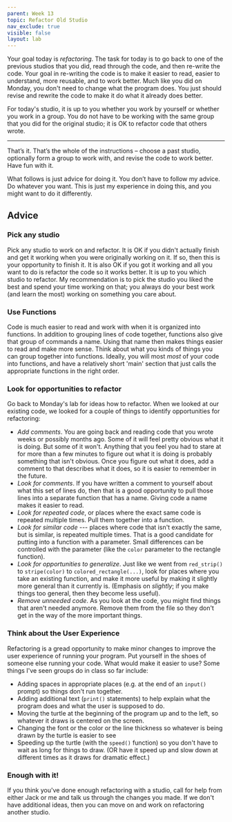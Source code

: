 ```yaml
---
parent: Week 13
topic: Refactor Old Studio
nav_exclude: true
visible: false
layout: lab
---
```


Your goal today is *refactoring*.  The task for today is to go back to one of the previous studios that you did, read
through the code, and then re-write the code.  Your goal in re-writing the code is to make it easier to read, easier to
understand, more reusable, and to work better.  Much like you did on Monday, you don't need to change what the program
does.  You just should revise and rewrite the code to make it do what it already does better.

For today's studio, it is up to you whether you work by yourself or whether you work in a group.  You do not have to be
working with the same group that you did for the original studio; it is OK to refactor code that others wrote.

---

That’s it. That’s the whole of the instructions – choose a past studio, optionally form a group to work with, and revise
the code to work better. Have fun with it.

What follows is just advice for doing it. You don’t have to follow my advice. Do whatever you want. This is just my
experience in doing this, and you might want to do it differently.

## Advice

### Pick any studio

Pick any studio to work on and refactor. It is OK if you didn't actually finish and get it working when you were
originally working on it. If so, then this is your opportunity to finish it.  It is also OK if you got it working and
all you want to do is refactor the code so it works better.  It is up to you which studio to refactor.   My
recommendation is to pick the studio you liked the best and spend your time working on that; you always do your best
work (and learn the most) working on something you care about.

### Use Functions

Code is much easier to read and work with when it is organized into functions.  In addition to grouping lines of code
together, functions also give that group of commands a name.   Using that name then makes things easier to read and make
more sense.  Think about what you kinds of things you can group together into functions.  Ideally, you will most *most*
of your code into functions, and have a relatively short 'main' section that just calls the appropriate functions in the
right order.

### Look for opportunities to refactor

Go back to Monday's lab for ideas how to refactor. When we looked at our existing code, we looked for a couple of things
to identify opportunities for refactoring:

* *Add comments*. You are going back and reading code that you wrote weeks or possibly months ago.  Some of it will feel
  pretty obvious what it is doing.  But some of it won't.  Anything that you feel you had to stare at for more than a
  few minutes to figure out what it is doing is probably something that isn't obvious. Once you figure out what it does, 
  add a comment to that describes what it does, so it is easier to remember in the future.
* *Look for comments*.  If you have written a comment to yourself about what this set of lines do, then that is a good
  opportunity to pull those lines into a separate function that has a name.  Giving code a name makes it easier to read.
* *Look for repeated code*, or places where the exact same code is repeated multiple times.   Pull them together into a
  function.
* *Look for similar code* --- places where code that isn't exactly the same, but is similar, is repeated multiple times.
  That is a good candidate for putting into a function with a parameter.  Small differences can be controlled with the
  parameter (like the `color` parameter to the rectangle function).
* *Look for opportunities to generalize*.  Just like we went from `red_strip()` to `stripe(color)` to
  `colored_rectangle(...)`, look for places where you take an existing function, and make it more useful by making it
  slightly more general than it currently is.  (Emphasis on *slightly*; if you make things too general, then they become
  less useful).
* *Remove unneeded code*. As you look at the code, you might find things that aren't needed anymore.  Remove them from the
  file so they don't get in the way of the more important things.

### Think about the User Experience

Refactoring is a gread opportunity to make minor changes to improve the user experience of running your program.   Put
yourself in the shoes of someone else running your code.  What would make it easier to use?  Some things I've seen
groups do in class so far include:

* Adding spaces in appropriate places (e.g. at the end of an `input()` prompt) so things don't run together.
* Adding additional text (`print()` statements) to help explain what the program does and what the user is supposed to
  do.
* Moving the turtle at the beginning of the program up and to the left, so whatever it draws is centered on the screen.
* Changing the font or the color or the line thickness so whatever is being drawn by the turtle is easier to see
* Speeding up the turtle (with the `speed()` function) so you don't have to wait as long for things to draw. (OR have it speed up and slow down at different times as it draws for dramatic effect.)


### Enough with it!

If you think you've done enough refactoring with a studio, call for help from
either Jack or me and talk us through the changes you made.  If we don't
have additional ideas, then you can move on and work on refactoring another
studio.
